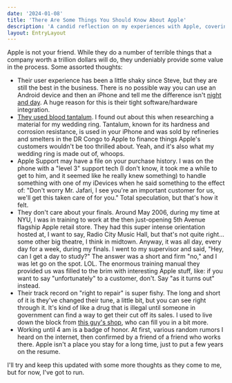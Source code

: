 ```yaml
---
date: '2024-01-08'
title: 'There Are Some Things You Should Know About Apple'
description: 'A candid reflection on my experiences with Apple, covering both the positives and negatives, from user experience to corporate practices and personal anecdotes.'
layout: EntryLayout
---
```


Apple is not your friend. While they do a number of terrible things that a company worth a trillion dollars will do, they undeniably provide some value in the process. Some assorted thoughts:

* Their user experience has been a little shaky since Steve, but they are still the best in the business. There is no possible way you can use an Android device and then an iPhone and tell me the difference isn't [night and day](https://www.reddit.com/r/ios/comments/t6hr5l/i_switched_from_android_to_ios_and_the_user/). A huge reason for this is their tight software/hardware integration.
* [They used blood tantalum](https://www.newsweek.com/2015/02/13/where-apple-gets-tantalum-your-iphone-304351.html). I found out about this when researching a material for my wedding ring. Tantalum, known for its hardness and corrosion resistance, is used in your iPhone and was sold by refineries and smelters in the DR Congo to Apple to finance things Apple's customers wouldn't be too thrilled about. Yeah, and it's also what my wedding ring is made out of, whoops.
* Apple Support may have a file on your purchase history. I was on the phone with a "level 3" support tech (I don't know, it took me a while to get to him, and it seemed like he really knew something) to handle something with one of my iDevices when he said something to the effect of: "Don't worry Mr. Jafari, I see you're an important customer for us, we'll get this taken care of for you." Total speculation, but that's how it felt.
* They don't care about your finals. Around May 2006, during my time at NYU, I was in training to work at the then just-opening 5th Avenue flagship Apple retail store. They had this super intense orientation hosted at, I want to say, Radio City Music Hall, but that's not quite right... some other big theatre, I think in midtown. Anyway, it was all day, every day for a week, during my finals. I went to my supervisor and said, "Hey, can I get a day to study?" The answer was a short and firm "no," and I was let go on the spot. LOL. The enormous training manual they provided us was filled to the brim with interesting Apple stuff, like: if you want to say "unfortunately" to a customer, don't. Say "as it turns out" instead.
* Their track record on "right to repair" is super fishy. The long and short of it is they've changed their tune, a little bit, but you can see right through it. It's kind of like a drug that is illegal until someone in government can find a way to get their cut off its sales. I used to live down the block from [this guy's shop](https://www.youtube.com/channel/UCl2mFZoRqjw_ELax4Yisf6w), who can fill you in a bit more.
* Working until 4 am is a badge of honor. At first, various random rumors I heard on the internet, then confirmed by a friend of a friend who works there. Apple isn't a place you stay for a long time, just to put a few years on the resume.

I'll try and keep this updated with some more thoughts as they come to me, but for now, I've got to run.